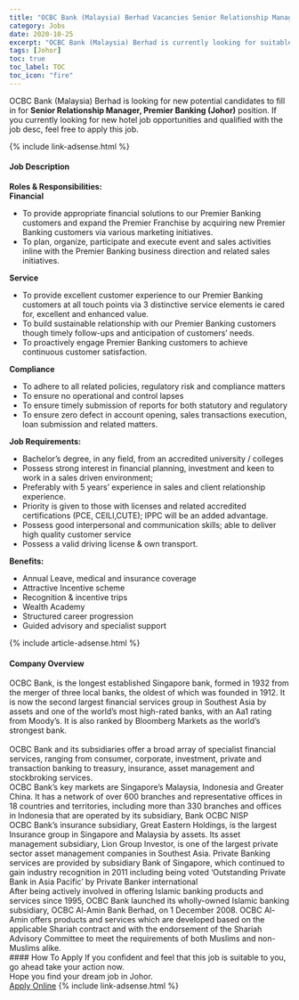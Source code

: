 ```yaml
---
title: "OCBC Bank (Malaysia) Berhad Vacancies Senior Relationship Manager, Premier Banking (Johor)" 
category: Jobs 
date: 2020-10-25 
excerpt: "OCBC Bank (Malaysia) Berhad is currently looking for suitable person to fill in the Senior Relationship Manager, Premier Banking (Johor) which positioned at Johor" 
tags: [Johor] 
toc: true 
toc_label: TOC 
toc_icon: "fire" 
--- 
```


<p>OCBC Bank (Malaysia) Berhad is looking for new potential candidates to fill in for <b>Senior Relationship Manager, Premier Banking (Johor)</b> position. If you currently looking for new hotel job opportunities and qualified with the job desc, feel free to apply this job.
</p>{% include link-adsense.html %} 
<div><div><h4>Job Description</h4></div><div><div><span><div><div><div><strong>Roles &amp; Responsibilities:</strong><div><strong>Financial</strong></div><ul><li>To provide appropriate financial solutions to our Premier Banking customers and expand the Premier Franchise by acquiring new Premier Banking customers via various marketing initiatives.</li><li>To plan, organize, participate and execute event and sales activities inline with the Premier Banking business direction and related sales initiatives.</li></ul><div><strong>Service</strong></div><ul><li>To provide excellent customer experience to our Premier Banking customers at all touch points via 3 distinctive service elements ie cared for, excellent and enhanced value.</li><li>To build sustainable relationship with our Premier Banking customers though timely follow-ups and anticipation of customers&#8217; needs.</li><li>To proactively engage Premier Banking customers to achieve continuous customer satisfaction.</li></ul><div><strong>Compliance</strong></div><ul><li>To adhere to all related policies, regulatory risk and compliance matters</li><li>To ensure no operational and control lapses</li><li>To ensure timely submission of reports for both statutory and regulatory</li><li>To ensure zero defect in account opening, sales transactions execution, loan submission and related matters.</li></ul></div></div><div><strong>Job Requirements:</strong></div><ul><li>Bachelor&#8217;s degree, in any field, from an accredited university / colleges</li><li>Possess strong interest in financial planning, investment and keen to work in a sales driven environment;</li><li>Preferably with 5 years&#8217; experience in sales and client relationship experience.</li><li>Priority is given to those with licenses and related accredited certifications (PCE, CEILI,CUTE); IPPC will be an added advantage.</li><li>Possess good interpersonal and communication skills; able to deliver high quality customer service</li><li>Possess a valid driving license &amp; own transport.</li></ul><div><strong>Benefits:</strong></div><ul><li>Annual Leave, medical and insurance coverage</li><li>Attractive Incentive scheme</li><li>Recognition &amp; incentive trips</li><li>Wealth Academy</li><li>Structured career progression</li><li>Guided advisory and specialist support</li></ul></div></span></div></div></div> 
{% include article-adsense.html %} 
<div><div><h4>Company Overview</h4></div><div><div><span><div><div>
	OCBC Bank, is the longest established Singapore bank, formed in 1932 from the merger of three local banks, the oldest of which was founded in 1912. It is now the second largest financial services group in Southest Asia by assets and one of the world&#8217;s most high-rated banks, with an Aa1 rating from Moody&#8217;s. It is also ranked by Bloomberg Markets as the world&#8217;s strongest bank.</div>
<div>
<br>
	OCBC Bank and its subsidiaries offer a broad array of specialist financial services, ranging from consumer, corporate, investment, private and transaction banking to treasury, insurance, asset management and stockbroking services.</div>
<div>
	OCBC Bank&#8217;s key markets are Singapore&#8217;s Malaysia, Indonesia and Greater China. It has a network of over&#160;600 branches and representative offices in 18 countries and territories, including more than 330 branches and offices in Indonesia that are operated by its subsidiary, Bank OCBC NISP</div>
<div>
	OCBC Bank&#8217;s insurance subsidiary, Great Eastern Holdings, is the largest Insurance group in Singapore and Malaysia by assets. Its asset management subsidiary, Lion Group Investor, is one of the largest private sector asset management companies in Southest Asia. Private Banking services are provided by subsidiary Bank of Singapore, which continued to gain industry recognition in 2011 including being voted &#8216;Outstanding Private Bank in Asia Pacific&#8217; by Private Banker international</div>
<div>
	After being actively involved in offering Islamic banking products and services since 1995, OCBC Bank launched its wholly-owned Islamic banking subsidiary, OCBC Al-Amin Bank Berhad, on 1 December 2008. OCBC Al-Amin offers products and services which are developed based on the applicable Shariah contract and with the endorsement of the Shariah Advisory Committee to meet the requirements of both Muslims and non-Muslims alike.</div></div></span></div></div></div> 
#### How To Apply 
If you confident and feel that this job is suitable to you, go ahead take your action now. <br/> 
Hope you find your dream job in Johor. <br/> 
<a href="https://www.jobstreet.com.my/en/job/senior-relationship-manager-premier-banking-johor-4401730?jobId=jobstreet-my-job-4401730" class="btn btn--info" target="_blank" rel="nofollow noopenner">Apply Online</a> 
{% include link-adsense.html %} 